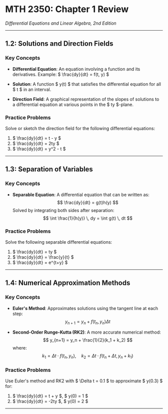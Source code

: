 # MTH 2350: Chapter 1 Review
*Differential Equations and Linear Algebra, 2nd Edition*

---

## **1.2: Solutions and Direction Fields**

### **Key Concepts**
- **Differential Equation**: An equation involving a function and its derivatives.
  Example: $ \frac{dy}{dt} = f(t, y) $

- **Solution**: A function $ y(t) $ that satisfies the differential equation for all $ t $ in an interval.

- **Direction Field**: A graphical representation of the slopes of solutions to a differential equation at various points in the $ ty $-plane.

### **Practice Problems**
Solve or sketch the direction field for the following differential equations:

1. $ \frac{dy}{dt} = t - y $
2. $ \frac{dy}{dt} = 2ty $
3. $ \frac{dy}{dt} = y^2 - t $

---

## **1.3: Separation of Variables**

### **Key Concepts**
- **Separable Equation**: A differential equation that can be written as:
  $$
  \frac{dy}{dt} = g(t)h(y)
  $$
  Solved by integrating both sides after separation:
  $$
  \int \frac{1}{h(y)} \, dy = \int g(t) \, dt
  $$

### **Practice Problems**
Solve the following separable differential equations:

1. $ \frac{dy}{dt} = ty $
2. $ \frac{dy}{dt} = \frac{y}{t} $
3. $ \frac{dy}{dt} = e^{t+y} $

---

## **1.4: Numerical Approximation Methods**

### **Key Concepts**
- **Euler's Method**: Approximates solutions using the tangent line at each step:
  $$
  y_{n+1} = y_n + f(t_n, y_n) \Delta t
  $$

- **Second-Order Runge-Kutta (RK2)**: A more accurate numerical method:
  $$
  y_{n+1} = y_n + \frac{1}{2}(k_1 + k_2)
  $$
  where:
  $$
  k_1 = \Delta t \cdot f(t_n, y_n), \quad k_2 = \Delta t \cdot f(t_n + \Delta t, y_n + k_1)
  $$

### **Practice Problems**
Use Euler's method and RK2 with $ \Delta t = 0.1 $ to approximate $ y(0.3) $ for:

1. $ \frac{dy}{dt} = t + y $, $ y(0) = 1 $
2. $ \frac{dy}{dt} = -2ty $, $ y(0) = 2 $

---

